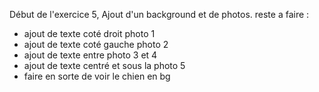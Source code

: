 Début de l'exercice 5,
Ajout d'un background et de photos.
reste a faire :
-  ajout de texte coté droit photo 1
-  ajout de texte coté gauche photo 2
-  ajout de texte entre photo 3 et 4
-  ajout de texte centré et sous la photo 5
-  faire en sorte de voir le chien en bg
